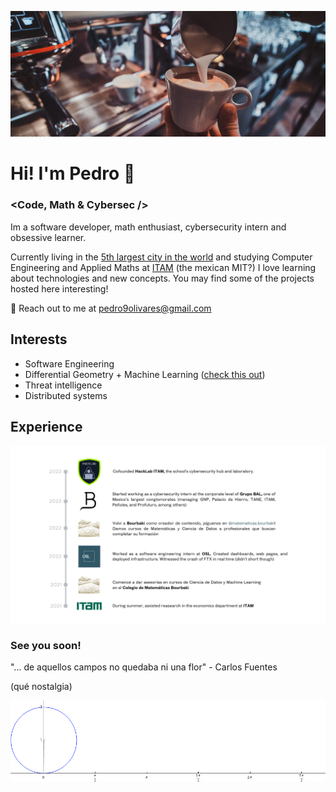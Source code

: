 ![cafecito](https://github.com/pedro9olivares/pedro9olivares/blob/main/imgs/coffee-coffee.jpg?raw=true)
# Hi! I'm Pedro 👋
### <Code, Math & Cybersec />
Im a software developer, math enthusiast, cybersecurity intern and obsessive learner.

Currently living in the [5th largest city in the world](https://en.wikipedia.org/wiki/Mexico_City) and studying Computer Engineering and Applied Maths at [ITAM](https://www.itam.mx/) (the mexican MIT?) I love learning about technologies and new concepts. You may find some of the projects hosted here interesting!

📧 Reach out to me at pedro9olivares@gmail.com

## Interests
- Software Engineering
- Differential Geometry + Machine Learning ([check this out](https://metacademy.org/roadmaps/rgrosse/dgml))
- Threat intelligence
- Distributed systems
  
## Experience 
![my exp](https://github.com/pedro9olivares/pedro9olivares/blob/main/imgs/Exp_fr_this_time.png)

### See you soon!
"... de aquellos campos no quedaba ni una flor" - Carlos Fuentes

(qué nostalgia)


![cycloid](https://github.com/pedro9olivares/pedro9olivares/blob/main/imgs/Cycloid_animated_.gif)

